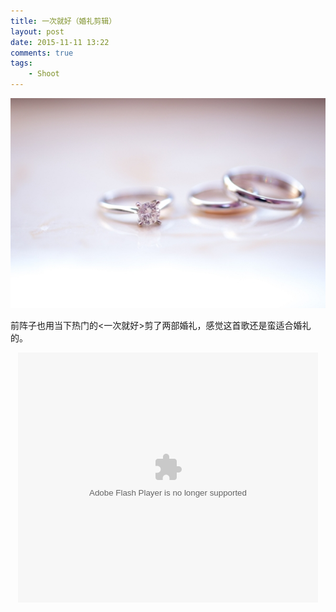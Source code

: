 ```yaml
--- 
title: 一次就好（婚礼剪辑）
layout: post
date: 2015-11-11 13:22
comments: true
tags: 
    - Shoot
---
```

![](/img/2015/11-11/1.jpg)

前阵子也用当下热门的<一次就好>剪了两部婚礼，感觉这首歌还是蛮适合婚礼的。
<center>
<embed src="http://static.video.qq.com/TPout.swf?vid=z0171xah9z8&auto=0" allowFullScreen="true" quality="high" width="480" height="400" align="middle" allowScriptAccess="always" type="application/x-shockwave-flash"></embed>
</center>


